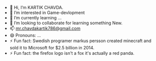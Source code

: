 - 👋 Hi, I’m KARTIK CHAVDA.
- 👀 I’m interested in Game-devlopment
- 🌱 I’m currently learning ...
- 💞️ I’m looking to collaborate for learning something New.
- 📫 mr.chavdakartik786@gmail.com
- 😄 Pronouns: ...
- ⚡ Fun fact: Swedish programer markus persson created minecraft and sold it to Microsoft for $2.5 billion in 2014.
- ⚡ Fun fact: the firefox logo isn't a fox it's actually a red panda.

